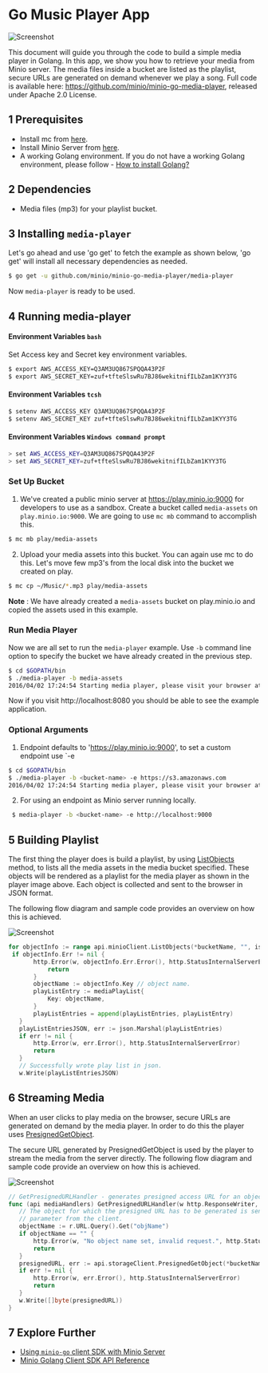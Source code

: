 # Go Music Player App

 ![Screenshot](./assets/1.png)

 This document will guide you through the code to build a simple media player in Golang. In this app, we show you how to retrieve your media from Minio server. The media files inside a bucket are listed as the playlist, secure URLs are generated on demand whenever we play a song. Full code is available here: https://github.com/minio/minio-go-media-player, released under Apache 2.0 License.

## 1 Prerequisites
* Install mc  from [here](https://docs.minio.io/docs/minio-client-quick-start-guide).
* Install Minio Server from [here](https://docs.minio.io/docs/minio ).
* A working Golang environment. If you do not have a working Golang environment, please follow - [How to install Golang?](/docs/how-to-install-golang)

## 2 Dependencies
* Media files (mp3) for your playlist bucket.

## 3 Installing `media-player`

Let's go ahead and use 'go get' to fetch the example as shown below, 'go get' will install all necessary dependencies as needed.

```sh
$ go get -u github.com/minio/minio-go-media-player/media-player
```
Now `media-player` is ready to be used.
## 4 Running media-player

#### Environment Variables `bash`
Set Access key and Secret key environment variables.
```sh
$ export AWS_ACCESS_KEY=Q3AM3UQ867SPQQA43P2F
$ export AWS_SECRET_KEY=zuf+tfteSlswRu7BJ86wekitnifILbZam1KYY3TG
```

#### Environment Variables `tcsh`
```sh
$ setenv AWS_ACCESS_KEY Q3AM3UQ867SPQQA43P2F
$ setenv AWS_SECRET_KEY zuf+tfteSlswRu7BJ86wekitnifILbZam1KYY3TG
```

#### Environment Variables `Windows command prompt`
```sh
> set AWS_ACCESS_KEY=Q3AM3UQ867SPQQA43P2F
> set AWS_SECRET_KEY=zuf+tfteSlswRu7BJ86wekitnifILbZam1KYY3TG
```



### Set Up Bucket

1. We've created a public minio server at https://play.minio.io:9000 for developers to use as a sandbox.  Create a bucket called `media-assets` on `play.minio.io:9000`. We are going to use `mc mb` command to accomplish this.
 ```sh
$ mc mb play/media-assets
```
2. Upload your media assets into this bucket. You can again use mc to do this. Let's move few mp3's from the local disk into the bucket we created on play.
```sh
$ mc cp ~/Music/*.mp3 play/media-assets
```
**Note** : We have already created a `media-assets` bucket on play.minio.io and copied the assets used in this example.

### Run Media Player
Now we are all set to run the `media-player` example. Use `-b` command line option to specify the bucket we have already created in the previous step.
```sh
$ cd $GOPATH/bin
$ ./media-player -b media-assets
2016/04/02 17:24:54 Starting media player, please visit your browser at http://localhost:8080
```
Now if you visit http://localhost:8080  you should be able to see the example application.

### Optional Arguments

1. Endpoint defaults to 'https://play.minio.io:9000', to set a custom endpoint use `-e
```sh
$ cd $GOPATH/bin
$ ./media-player -b <bucket-name> -e https://s3.amazonaws.com
2016/04/02 17:24:54 Starting media player, please visit your browser at http://localhost:8080
```
2.  For using an endpoint as Minio server running locally.
```sh
 $ media-player -b <bucket-name> -e http://localhost:9000
```
## 5 Building Playlist

The first thing the player does is build a playlist, by using [ListObjects](https://docs.minio.io/v1.0/docs/golang-api-reference#ListObjects) method, to lists all the media assets in the media bucket specified. These objects will be rendered as a playlist for the media player as shown in the player image above. Each object is collected and sent to the browser in JSON format.

The following flow diagram and sample code provides an overview on how this is achieved.

 ![Screenshot](./assets/2.png)

 ```go
 for objectInfo := range api.minioClient.ListObjects(*bucketName, "", isRecursive, doneCh) {
  if objectInfo.Err != nil {
		http.Error(w, objectInfo.Err.Error(), http.StatusInternalServerError)
			return
		}
		objectName := objectInfo.Key // object name.
		playListEntry := mediaPlayList{
			Key: objectName,
		}
		playListEntries = append(playListEntries, playListEntry)
	}
	playListEntriesJSON, err := json.Marshal(playListEntries)
	if err != nil {
		http.Error(w, err.Error(), http.StatusInternalServerError)
		return
	}
	// Successfully wrote play list in json.
	w.Write(playListEntriesJSON)
 ```
## 6 Streaming Media

When an user clicks to play media on the browser, secure URLs are generated on demand by the media player. In order to do this the player uses [PresignedGetObject](https://docs.minio.io/docs/golang-client-api-reference#PresignedGetObject).

The secure URL generated by PresignedGetObject is used by the player to stream the media from the server directly. The following flow diagram and sample code provide an overview on how this is achieved.

 ![Screenshot](./assets/3.png)

 ```go
 // GetPresignedURLHandler - generates presigned access URL for an object.
func (api mediaHandlers) GetPresignedURLHandler(w http.ResponseWriter, r *http.Request) {
	// The object for which the presigned URL has to be generated is sent as a query
	// parameter from the client.
	objectName := r.URL.Query().Get("objName")
	if objectName == "" {
		http.Error(w, "No object name set, invalid request.", http.StatusBadRequest)
		return
	}
	presignedURL, err := api.storageClient.PresignedGetObject(*bucketName, objectName, 1000*time.Second, nil)
	if err != nil {
		http.Error(w, err.Error(), http.StatusInternalServerError)
		return
	}
	w.Write([]byte(presignedURL))
}
 ```
## 7 Explore Further

- [Using `minio-go` client SDK with Minio Server](/docs/golang-client-quickstart-guide)
- [Minio Golang Client SDK API Reference](/docs/golang-client-api-reference)
